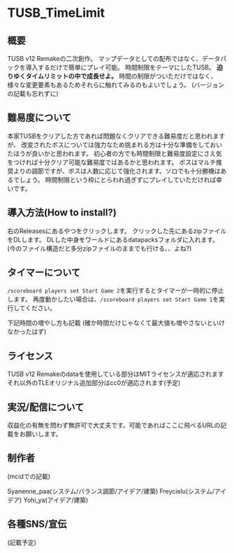 # TUSB_TimeLimit

## 概要
TUSB v12 Remakeの二次創作。
マップデータとしての配布ではなく、データパックを導入するだけで簡単にプレイ可能。
時間制限をテーマにしたTUSB。
**迫りゆくタイムリミットの中で成長せよ。**
時間の制限がついただけではなく、様々な変更要素もあるためそれらに触れてみるのもよいでしょう。
(バージョンの記載も忘れずに)

## 難易度について
本家TUSBをクリアした方であれば問題なくクリアできる難易度だと思われますが、
改変されたボスについては強力なため挑まれる方は十分な準備をしておいたほうが良いかと思われます。
初心者の方でも時間制限と難易度設定にさえ気をつければ十分クリア可能な難易度ではあるかと思われます。
ボスはマルチ推奨よりの調節ですが、ボスは人数に応じて強化されます。ソロでも十分勝機はあるでしょう。
時間制限という枠にとらわれ過ぎずにプレイしていただければ幸いです。

## 導入方法(How to install?)
右のReleasesにあるやつをクリックします。
クリックした先にあるzipファイルをDLします。
DLした中身をワールドにあるdatapacksフォルダに入れます。
(今のファイル構造だと多分zipファイルのままでも行ける、、よね?)

## タイマーについて
`/scoreboard players set Start Game 2`を実行するとタイマーが一時的に停止します。
再度動かしたい場合は、`/scoreboard players set Start Game 1`を実行してください。

下記時間の増やし方も記載
(確か時間だけじゃなくて最大値も増やさないといけなかったはず)

## ライセンス
TUSB v12 Remakeのdataを使用している部分はMITライセンスが適応されます
それ以外のTLEオリジナル追加部分はcc0が適応されます(予定)

## 実況/配信について
収益化の有無を問わず無許可で大丈夫です。可能であればここに飛べるURLの記載をお願いします。

## 制作者
(mcidでの記載)

Syanenne_paa(システム/バランス調節/アイデア/建築)
Freycielu(システム/アイデア)
Yohi_ya(アイデア/建築)


## 各種SNS/宣伝

(記載予定)